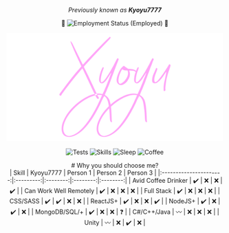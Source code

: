 <p align="center">
  <i>
    Previously known as <b>Kyoyu7777</b>
  </i>
</p>

<p align="center">
  🎉
    <img src="https://img.shields.io/badge/Employment_Status-Employed-purple.png" alt="Employment Status (Employed)" />
  🎉
</p>

<p align="center">
  <img src="https://github.com/Kyoyu7777/Kyoyu7777/raw/master/xyoyu-dev-pf-txt.png" alt="Xyoyu" />
</p>


<p align="center">
  <img src="https://img.shields.io/badge/Tests-Passing-green.png" alt="Tests" />
  <img src="https://img.shields.io/badge/Skills-Advanced-white.png" alt="Skills" />
  <img src="https://img.shields.io/badge/Sleep-Failing-red.png" alt="Sleep" />
  <img src="https://img.shields.io/badge/Coffee-Black-black.png" alt="Coffee" />
</p>

<center>
  # Why you should choose me?
</center>
<center>
|          Skill         | Kyoyu7777 | Person 1 | Person 2 | Person 3 |
|:----------------------:|:---------:|:--------:|:--------:|:--------:|
|    Avid Coffee Drinker |     ✔️     |     ❌    |     ❌    |     ✔️    |
| Can Work Well Remotely |     ✔️     |     ❌    |     ❌    |     ❌    |
|             Full Stack |     ✔️     |     ❌    |     ❌    |     ❌    |
|               CSS/SASS |     ✔️     |     ✔️    |     ❌    |     ❌    |
|               ReactJS+ |     ✔️     |     ❌    |     ❌    |     ✔️    |
|                NodeJS+ |     ✔️     |     ❌    |     ✔️    |     ❌    |
|          MongoDB/SQL/+ |     ✔️     |     ❌    |     ❌    |     ❓    |
|            C#/C++/Java |     〰️    |     ❌    |     ❌    |     ❌    |
|                  Unity |     〰️    |     ❌    |     ✔️    |     ❌    |
</center>
